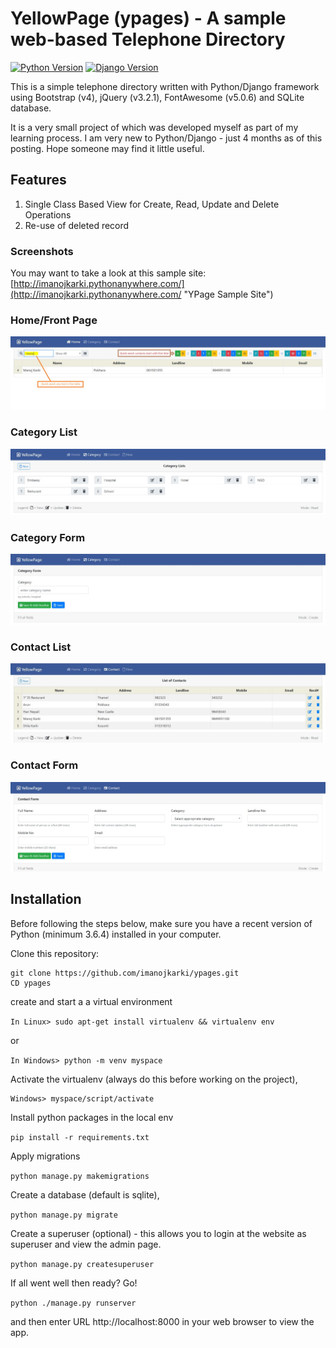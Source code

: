 
# YellowPage (ypages) - A sample web-based Telephone Directory

[![Python Version](https://img.shields.io/badge/python-3.6-brightgreen.svg)](https://python.org)
[![Django Version](https://img.shields.io/badge/django-2.0-brightgreen.svg)](https://djangoproject.com)

This is a simple telephone directory written with Python/Django framework using Bootstrap (v4), jQuery (v3.2.1), FontAwesome (v5.0.6) and SQLite database.

It is a very small project of which was developed myself as part of my learning process. I am very new to Python/Django - just 4 months as of this posting. Hope someone may find it little useful.

## Features
1. Single Class Based View for Create, Read, Update and Delete Operations
2. Re-use of deleted record

### Screenshots
You may want to take a look at this sample site: [http://imanojkarki.pythonanywhere.com/](http://imanojkarki.pythonanywhere.com/ "YPage Sample Site") 

### Home/Front Page
![alt text](https://github.com/imanojkarki/ypages/blob/master/screenshot/ypages.JPG "YPages - Home/Main Page Screen")

### Category List
![alt text](https://github.com/imanojkarki/ypages/blob/master/screenshot/category_list.JPG "YPages - Screenshot of Category List")

### Category Form
![alt text](https://github.com/imanojkarki/ypages/blob/master/screenshot/category_form.JPG "YPages - Screenshot of Category Form")

### Contact List
![alt text](https://github.com/imanojkarki/ypages/blob/master/screenshot/contact_list.JPG "YPages - Screenshot of Contact List")

### Contact Form
![alt text](https://github.com/imanojkarki/ypages/blob/master/screenshot/contact_form.JPG "YPages - Screenshot of Contact Form")


## Installation 
 
Before following the steps below, make sure you have a recent version of Python (minimum 3.6.4) installed in your computer. 

Clone this repository:
```
git clone https://github.com/imanojkarki/ypages.git
CD ypages
```

create and start a a virtual environment

```In Linux> sudo apt-get install virtualenv && virtualenv env ```

or 

```In Windows> python -m venv myspace```
 
Activate the virtualenv (always do this before working on the project),

```Linux$: source env/bin/activate
Windows> myspace/script/activate
```
 
Install python packages in the local env

```pip install -r requirements.txt```

Apply migrations

```python manage.py makemigrations```

Create a database (default is sqlite),

```python manage.py migrate```
 
Create a superuser (optional) - this allows you to login at the website as superuser and view the admin page.

```python manage.py createsuperuser```
 
If all went well then ready? Go!
 
```python ./manage.py runserver```

and then enter URL http://localhost:8000 in your web browser to view the app. 

